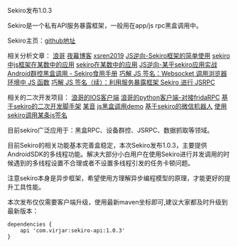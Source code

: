 Sekiro发布1.0.3

Sekiro是一个私有API服务暴露框架，一般用在app/js rpc黑盒调用中。

Sekiro主页：[github地址](https://github.com/virjar/sekiro)

相关分析文章：
[浪哥](https://github.com/langgithub/sekiro-lang)
[夜幕博客](https://bbs.nightteam.cn/thread-86.htm)
[xsren2019](https://www.jianshu.com/p/6b71106c45eb?from=timeline)
[JS逆向-Sekiro框架的简单使用](https://mp.weixin.qq.com/s/y13sl1vW7ck-JBfGZ7BPnQ)
[sekiro中js框架在某数中的应用](https://mp.weixin.qq.com/s/R2dJ07QEZ3N6Ngb4UOv76A)
[sekiro在某数中的应用](https://mp.weixin.qq.com/s/_gjGPURlvOc2EIgbOj8vWg)
[JS逆向-某乎sekiro应用实战](https://mp.weixin.qq.com/s/NyEd_COnEtKKeAyuByHNuw)
[Android群控黑盒调用 - Sekiro食用手册](https://bbs.pediy.com/thread-259974.htm)
[巧解 JS 签名：Websocket 调用浏览器环境中 JS 函数](https://b0rgch3n.github.io/post/8a80a20e32e993bd370f89801cf0fac8/)
[巧解 JS 签名（续）：利用服务暴露框架 Sekiro 进行 JSRPC](https://b0rgch3n.github.io/post/d108e4c1b86c0a6a9fe84736cd5438bd/)


相关的二次开发项目：
[浪哥的IOS客户端](https://github.com/langgithub/SekiroIOS)
[浪哥的python客户端-对接fridaRPC](https://github.com/langgithub/SekiroPython)
[基于sekiro的二次开发脚手架](https://github.com/lateautumn4lin/headwolf)
[某音](https://github.com/h1code2/douyin_search_result)
[js黑盒调用demo](https://github.com/nieyaopan/sekiro_demo)
[基于sekiro的微信机器人](https://github.com/treexi/wework)
[使用sekiro调用某条js签名](https://github.com/guoxianru/learn_forever/blob/master/Spider/demo/sekiro_toutiao/sekiro_demo.html)



目前sekiro广泛应用于：黑盒RPC、设备群控、JSRPC、数据抓取等领域。

目前Sekiro的相关功能基本完善盒稳定，本次Sekiro发布1.0.3，主要提供AndroidSDK的多线程功能。解决大部分小白用户在使用Sekiro进行并发调用的时候遇到的多线程设置不合理或者不设置多线程引发的任务卡顿问题。

注意sekiro本身是异步框架，希望使用方理解异步编程模型的原理，才能更好的提升工具性能。

本次发布仅仅需要客户端升级，使用最新maven坐标即可,建议大家都及时升级到最新版本：


```
dependencies {
    api 'com.virjar:sekiro-api:1.0.3'
}
```



